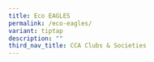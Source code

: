 ```yaml
---
title: Eco EAGLES
permalink: /eco-eagles/
variant: tiptap
description: ""
third_nav_title: CCA Clubs & Societies
---
```

